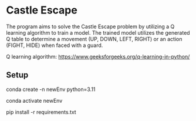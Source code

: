 # Castle Escape
The program aims to solve the Castle Escape problem by utilizing a Q learning algorithm to train a model. The trained model utilizes the generated Q table to determine a movement (UP, DOWN, LEFT, RIGHT) or an action (FIGHT, HIDE) when faced with a guard.

Q learning algorithm: https://www.geeksforgeeks.org/q-learning-in-python/

## Setup
conda create -n newEnv python=3.11

conda activate newEnv

pip install -r requirements.txt
